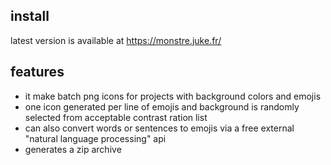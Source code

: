 ## install

latest version is available at https://monstre.juke.fr/

## features

- it make batch png icons for projects with background colors and emojis
- one icon generated per line of emojis and background is randomly selected from acceptable contrast ration list
- can also convert words or sentences to emojis via a free external "natural language processing" api
- generates a zip archive
